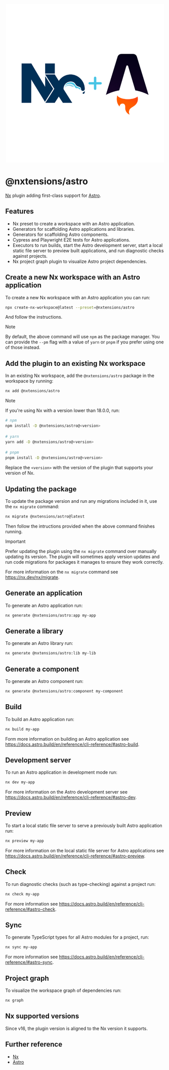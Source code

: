 <p align="center">
  <picture>
    <source media="(prefers-color-scheme: dark)" srcset="https://raw.githubusercontent.com/nxtensions/nxtensions/main/assets/nx-astro-dark.png">
    <source media="(prefers-color-scheme: light)" srcset="https://raw.githubusercontent.com/nxtensions/nxtensions/main/assets/nx-astro-light.png">
    <img alt="Nx + Astro logo" src="https://raw.githubusercontent.com/nxtensions/nxtensions/main/assets/nx-astro-light.png">
  </picture>
</p>

# @nxtensions/astro

[Nx](https://nx.dev/) plugin adding first-class support for [Astro](https://astro.build).

## Features

- Nx preset to create a workspace with an Astro application.
- Generators for scaffolding Astro applications and libraries.
- Generators for scaffolding Astro components.
- Cypress and Playwright E2E tests for Astro applications.
- Executors to run builds, start the Astro development server, start a local static file server to preview built applications, and run diagnostic checks against projects.
- Nx project graph plugin to visualize Astro project dependencies.

## Create a new Nx workspace with an Astro application

To create a new Nx workspace with an Astro application you can run:

```bash
npx create-nx-workspace@latest --preset=@nxtensions/astro
```

And follow the instructions.

> [!NOTE]
> By default, the above command will use `npm` as the package manager. You can provide the `--pm` flag with a value of `yarn` or `pnpm` if you prefer using one of those instead.

## Add the plugin to an existing Nx workspace

In an existing Nx workspace, add the `@nxtensions/astro` package in the workspace by running:

```bash
nx add @nxtensions/astro
```

> [!NOTE]
> If you're using Nx with a version lower than 18.0.0, run:
>
> ```bash
> # npm
> npm install -D @nxtensions/astro@<version>
>
> # yarn
> yarn add -D @nxtensions/astro@<version>
>
> # pnpm
> pnpm install -D @nxtensions/astro@<version>
> ```
>
> Replace the `<version>` with the version of the plugin that supports your version of Nx.

## Updating the package

To update the package version and run any migrations included in it, use the `nx migrate` command:

```bash
nx migrate @nxtensions/astro@latest
```

Then follow the intructions provided when the above command finishes running.

> [!IMPORTANT]
> Prefer updating the plugin using the `nx migrate` command over manually updating its version. The plugin will sometimes apply version updates and run code migrations for packages it manages to ensure they work correctly.

For more information on the `nx migrate` command see https://nx.dev/nx/migrate.

## Generate an application

To generate an Astro application run:

```bash
nx generate @nxtensions/astro:app my-app
```

## Generate a library

To generate an Astro library run:

```bash
nx generate @nxtensions/astro:lib my-lib
```

## Generate a component

To generate an Astro component run:

```bash
nx generate @nxtensions/astro:component my-component
```

## Build

To build an Astro application run:

```bash
nx build my-app
```

Form more information on building an Astro application see https://docs.astro.build/en/reference/cli-reference/#astro-build.

## Development server

To run an Astro application in development mode run:

```bash
nx dev my-app
```

For more information on the Astro development server see https://docs.astro.build/en/reference/cli-reference/#astro-dev.

## Preview

To start a local static file server to serve a previously built Astro application run:

```bash
nx preview my-app
```

For more information on the local static file server for Astro applications see https://docs.astro.build/en/reference/cli-reference/#astro-preview.

## Check

To run diagnostic checks (such as type-checking) against a project run:

```bash
nx check my-app
```

For more information see https://docs.astro.build/en/reference/cli-reference/#astro-check.

## Sync

To generate TypeScript types for all Astro modules for a project, run:

```bash
nx sync my-app
```

For more information see https://docs.astro.build/en/reference/cli-reference/#astro-sync.

## Project graph

To visualize the workspace graph of dependencies run:

```bash
nx graph
```

## Nx supported versions

Since v16, the plugin version is aligned to the Nx version it supports.

## Further reference

- [Nx](https://nx.dev)
- [Astro](https://astro.build)
